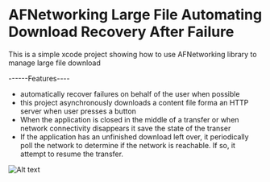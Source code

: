 # AFNetworking Large File Automating Download Recovery After Failure
This is a simple xcode project showing how to use AFNetworking library to manage large file download

------Features----
- automatically recover failures on behalf of the user when possible
- this project asynchronously downloads a content file forma an HTTP server when user presses a button
- When the application is closed in the middle of a transfer or when network connectivity disappears it save the state of the transer
- If the application has an unfinished download left over, it periodically poll the network to determine if the network is reachable.
If so, it attempt to resume the transfer.


![Alt text](https://cloud.githubusercontent.com/assets/7435852/6040155/c3ef1c76-acc2-11e4-90f0-8c491c1b71d6.png "Screen shot")
